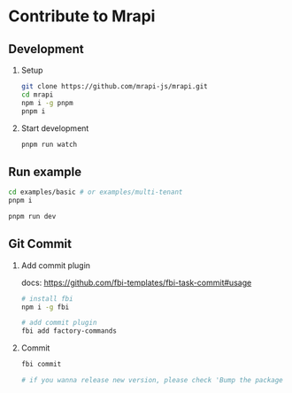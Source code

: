 # Contribute to Mrapi

## Development

1. Setup

   ```bash
   git clone https://github.com/mrapi-js/mrapi.git
   cd mrapi
   npm i -g pnpm
   pnpm i
   ```

1. Start development

   ```bash
   pnpm run watch
   ```

## Run example

```bash
cd examples/basic # or examples/multi-tenant
pnpm i

pnpm run dev
```

## Git Commit

1. Add commit plugin

   docs: https://github.com/fbi-templates/fbi-task-commit#usage

   ```bash
   # install fbi
   npm i -g fbi

   # add commit plugin
   fbi add factory-commands
   ```

2. Commit

   ```bash
   fbi commit

   # if you wanna release new version, please check 'Bump the package version? Yes'
   ```
